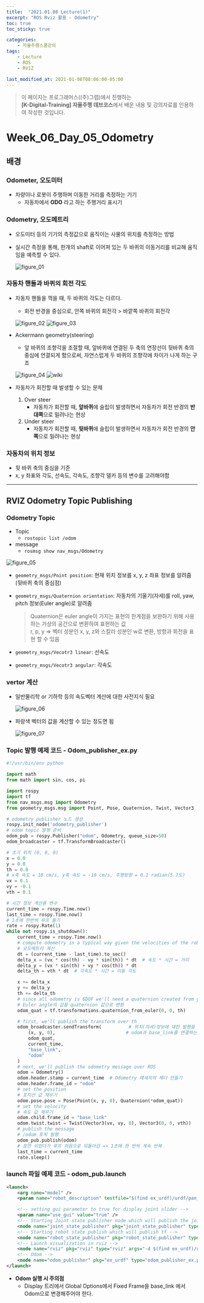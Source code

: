 ```yaml
---
title:  "2021.01.08 Lecture(1)"
excerpt: "ROS Rviz 활용 - Odometry"
toc: true
toc_sticky: true

categories:
    - 자율주행스쿨강의
tags:
    - Lecture
    - ROS
    - RVIZ

last_modified_at: 2021-01-08T08:06:00-05:00
---
```


>이 페이지는 프로그래머스((주)그렙)에서 진행하는\
**[K-Digital-Training] 자율주행 데브코스**에서 배운 내용 및 강의자료를 인용하여 작성한 것입니다.

# Week_06_Day_05_Odometry

## 배경
### Odometer, 오도미터
- 차량이나 로봇이 주행하며 이동한 거리를 측정하는 기기
    - 자동차에서 **ODO** 라고 하는 주행거리 표시기

### Odometry, 오도메트리
- 오도미터 등의 기기의 측정값으로 움직이는 사물의 위치를 측정하는 방법
- 실시간 측정을 통해, 한개의 shaft로 이어져 있는 두 바퀴의 이동거리를 비교해 움직임을 예측할 수 있다.

    ![figure_01](/assets/images/lecture/week06_imgs/04/figure_01.png)

### 자동차 핸들과 바퀴의 회전 각도
- 자동차 핸들을 꺽을 때, 두 바퀴의 각도는 다르다.
    - 회전 반경을 중심으로, 안쪽 바퀴의 회전각 > 바깥쪽 바퀴의 회전각
    
    ![figure_02](/assets/images/lecture/week06_imgs/04/figure_02.png)
    ![figure_03](/assets/images/lecture/week06_imgs/04/figure_03.jpg)

- Ackermann geometry(steering)
    - 앞 바퀴의 조향각을 조절할 때, 앞바퀴에 연결된 두 축의 연장선이 뒷바퀴 축의 중심에 연결되게 함으로써, 자연스럽게 두 바퀴의 조향각에 차이가 나게 하는 구조
    
    ![figure_04](/assets/images/lecture/week06_imgs/04/figure_04.png)
    ![wiki](/assets/images/lecture/week06_imgs/04/Ackerman_Steering_Linkage.gif)

- 자동차가 회전할 때 발생할 수 있는 문제
    1. Over steer
        - 자동차가 회전할 때, **앞바퀴**에 슬립이 발생하면서 자동차가 회전 반경의 **반대쪽**으로 밀려나는 현상
    2. Under steer
        - 자동차가 회전할 때, **뒷바퀴**에 슬립이 발생하면서 자동차가 회전 반경의 **안쪽**으로 밀려나는 현상

### 자동차의 위치 정보
- 뒷 바퀴 축의 중심을 기준
- x, y 좌표와 각도, 선속도, 각속도, 조향각 델카 등의 변수를 고려해야함
---
## RVIZ Odometry Topic Publishing
### Odometry Topic
- Topic
    - `rostopic list /odom`
- message
    - `rosmsg show nav_msgs/Odometry`

![figure_05](/assets/images/lecture/week06_imgs/04/figure_05.png)

- `geometry_msgs/Point position`: 현재 위치 정보를 x, y, z 좌표 정보를 알려줌(뒷바퀴 축의 중심점)
- `geometry_msgs/Quaternion orientation`: 자동차의 기울기(자세)를 roll, yaw, pitch 정보(Euler angle)로 알려줌
    >Quaternion은 euler angle이 가지는 표현의 한계점을 보완하기 위해 사용하는 가상의 공간으로 변환하여 표현하는 값\
    >r, p, y => 벡터 성분인 x, y, z와 스칼라 성분인 w로 변환, 방향과 회전을 표현 할 수 있음

- `geometry_msgs/Vecotr3 linear`: 선속도
- `geometry_msgs/Vecotr3 angular`: 각속도

### vertor 계산
- 일반물리학 or 기하학 등의 속도벡터 계산에 대한 사전지식 필요

    ![figure_06](/assets/lecture/week06_imgs/04/figure_06.png)

- 파랑색 벡터의 값을 계산할 수 있는 정도면 됨

    ![figure_07](/assets/lecture/week06_imgs/04/figure_07.png)

### Topic 발행 예제 코드 - Odom_publisher_ex.py
```python
#!/usr/bin/env python

import math
from math import sin, cos, pi

import rospy
import tf
from nav_msgs.msg import Odometry
from geometry_msgs.msg import Point, Pose, Quaternion, Twist, Vector3

# odometry_publisher 노드 생성
rospy.init_node('odometry_publisher')
# odom topic 발행 준비
odom_pub = rospy.Publisher("odom", Odometry, queue_size=50) 
odom_broadcaster = tf.TransformBroadcaster()

# 초기 위치 (0, 0, 0)
x = 0.0
y = 0.0
th = 0.0
# x축 속도 = 10 cm/s, y축 속도 = -10 cm/s, 주행방향 = 0.1 radian(5.7도)
vx = 0.1
vy = -0.1
vth = 0.1

# 시간 정보 계산용 변수
current_time = rospy.Time.now()
last_time = rospy.Time.now()
# 1초에 한번씩 루프 돌기
rate = rospy.Rate(1)
while not rospy.is_shutdown():
    current_time = rospy.Time.now()
    # compute odometry in a typical way given the velocities of the robot
    # 오도메트리 계산
    dt = (current_time - last_time).to_sec()
    delta_x = (vx * cos(th) - vy * sin(th)) * dt  # 속도 * 시간 = 거리
    delta_y = (vx * sin(th) + vy * cos(th)) * dt
    delta_th = vth * dt  # 각속도 * 시간 = 이동 각도

    x += delta_x
    y += delta_y
    th += delta_th
    # since all odometry is 6DOF we'll need a quaternion created from yaw
    # Euler angle의 값을 quaternion 값으로 변환
    odom_quat = tf.transformations.quaternion_from_euler(0, 0, th)

    # first, we'll publish the transform over th
    odom_broadcaster.sendTransform(          # 위치(자세)정보에 대한 발행을 준비함
        (x, y, 0),                          # odom과 base_link를 연결하는 효과 
        odom_quat,
        current_time,
        "base_link",
        "odom"
    )
    # next, we'll publish the odometry message over ROS
    odom = Odometry()
    odom.header.stamp = current_time  # Odometry 메세지의 헤더 만들기
    odom.header.frame_id = "odom"
    # set the position
    # 포지션 값 채우기
    odom.pose.pose = Pose(Point(x, y, 0), Quaternion(*odom_quat))
    # set the velocity
    # 속도 값 채우기
    odom.child.frame_id = "base_link"
    odom.twist.twist = Twist(Vector3(vx, vy, 0), Vector3(0, 0, vth))
    # publish the message
    # /odom 토픽 발행
    odom_pub.publish(odom)
    # 잠깐 쉬었다가 루프 처음으로 되돌아감 => 1초에 한 번씩 계속 반복
    last_time = current_time
    rate.sleep()
```

### launch 파일 예제 코드 - odom_pub.launch
```xml
<launch>
    <arg name="model" />
    <param name="robot_description" testfile="$(find ex_urdf)/urdf/pan_tilt.urdf" />

    <!-- setting gui parameter to true for display joint slider -->
    <param name="use_gui" value="true" />
    <!-- Starting Joint state publisher node which will publish the joint values -->
    <node name="joint_state_publisher" pkg="joint_state_publisher" type="joint_state_publisher" />
    <!-- Starting robot state publish which will publish tf -->
    <node name="robot_state_publisher" pkg="robot_state_publisher" type="state_publisher" />
    <!-- Launch visualization in rviz -->
    <node name="rviz" pkg="rviz" type="rviz" args="-d $(find ex_urdf)/urdf.rviz" required="True" />
    <!-- Odom -->
    <node name="odom_publisher" pkg="ex_urdf" type="odom_publisher_ex.py" />
</launch>
```

- **Odom 실행 시 주의점**
    - Display 트리에서 Global Options에서 Fixed Frame을 base_link 에서 Odom으로 변경해주어야 한다.
